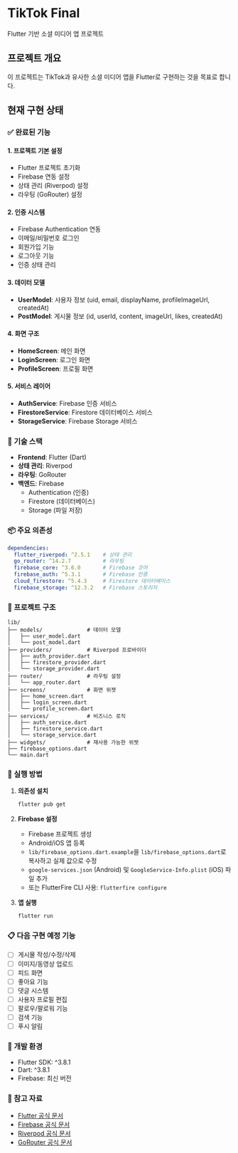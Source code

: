 # TikTok Final

Flutter 기반 소셜 미디어 앱 프로젝트

## 프로젝트 개요

이 프로젝트는 TikTok과 유사한 소셜 미디어 앱을 Flutter로 구현하는 것을 목표로 합니다.

## 현재 구현 상태

### ✅ 완료된 기능

#### 1. 프로젝트 기본 설정
- Flutter 프로젝트 초기화
- Firebase 연동 설정
- 상태 관리 (Riverpod) 설정
- 라우팅 (GoRouter) 설정

#### 2. 인증 시스템
- Firebase Authentication 연동
- 이메일/비밀번호 로그인
- 회원가입 기능
- 로그아웃 기능
- 인증 상태 관리

#### 3. 데이터 모델
- **UserModel**: 사용자 정보 (uid, email, displayName, profileImageUrl, createdAt)
- **PostModel**: 게시물 정보 (id, userId, content, imageUrl, likes, createdAt)

#### 4. 화면 구조
- **HomeScreen**: 메인 화면
- **LoginScreen**: 로그인 화면
- **ProfileScreen**: 프로필 화면

#### 5. 서비스 레이어
- **AuthService**: Firebase 인증 서비스
- **FirestoreService**: Firestore 데이터베이스 서비스
- **StorageService**: Firebase Storage 서비스

### 🔧 기술 스택

- **Frontend**: Flutter (Dart)
- **상태 관리**: Riverpod
- **라우팅**: GoRouter
- **백엔드**: Firebase
  - Authentication (인증)
  - Firestore (데이터베이스)
  - Storage (파일 저장)

### 📦 주요 의존성

```yaml
dependencies:
  flutter_riverpod: ^2.5.1    # 상태 관리
  go_router: ^14.2.7          # 라우팅
  firebase_core: ^3.6.0       # Firebase 코어
  firebase_auth: ^5.3.1       # Firebase 인증
  cloud_firestore: ^5.4.3     # Firestore 데이터베이스
  firebase_storage: ^12.3.2   # Firebase 스토리지
```

### 📁 프로젝트 구조

```
lib/
├── models/              # 데이터 모델
│   ├── user_model.dart
│   └── post_model.dart
├── providers/           # Riverpod 프로바이더
│   ├── auth_provider.dart
│   ├── firestore_provider.dart
│   └── storage_provider.dart
├── router/              # 라우팅 설정
│   └── app_router.dart
├── screens/             # 화면 위젯
│   ├── home_screen.dart
│   ├── login_screen.dart
│   └── profile_screen.dart
├── services/            # 비즈니스 로직
│   ├── auth_service.dart
│   ├── firestore_service.dart
│   └── storage_service.dart
├── widgets/             # 재사용 가능한 위젯
├── firebase_options.dart
└── main.dart
```

### 🚀 실행 방법

1. **의존성 설치**
   ```bash
   flutter pub get
   ```

2. **Firebase 설정**
   - Firebase 프로젝트 생성
   - Android/iOS 앱 등록
   - `lib/firebase_options.dart.example`을 `lib/firebase_options.dart`로 복사하고 실제 값으로 수정
   - `google-services.json` (Android) 및 `GoogleService-Info.plist` (iOS) 파일 추가
   - 또는 FlutterFire CLI 사용: `flutterfire configure`

3. **앱 실행**
   ```bash
   flutter run
   ```

### 📋 다음 구현 예정 기능

- [ ] 게시물 작성/수정/삭제
- [ ] 이미지/동영상 업로드
- [ ] 피드 화면
- [ ] 좋아요 기능
- [ ] 댓글 시스템
- [ ] 사용자 프로필 편집
- [ ] 팔로우/팔로워 기능
- [ ] 검색 기능
- [ ] 푸시 알림

### 🔧 개발 환경

- Flutter SDK: ^3.8.1
- Dart: ^3.8.1
- Firebase: 최신 버전

### 📝 참고 자료

- [Flutter 공식 문서](https://docs.flutter.dev/)
- [Firebase 공식 문서](https://firebase.google.com/docs)
- [Riverpod 공식 문서](https://riverpod.dev/)
- [GoRouter 공식 문서](https://pub.dev/packages/go_router)
